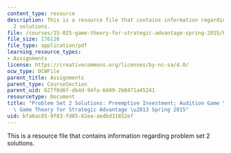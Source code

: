 ```yaml
---
content_type: resource
description: This is a resource file that contains information regarding problem set
  2 solutions.
file: /courses/15-025-game-theory-for-strategic-advantage-spring-2015/bfa6ac859f83fd8562eaaedbd31852ef_MIT15_025S15_Problem2Sol.pdf
file_size: 176110
file_type: application/pdf
learning_resource_types:
- Assignments
license: https://creativecommons.org/licenses/by-nc-sa/4.0/
ocw_type: OCWFile
parent_title: Assignments
parent_type: CourseSection
parent_uid: 627f0d6f-db4d-94fa-6d49-2b8471a45241
resourcetype: Document
title: "Problem Set 2 Solutions: Preemptive Investment; Audition Game \u2013 15.025\
  \ Game Theory for Strategic Advantage \u2013 Spring 2015"
uid: bfa6ac85-9f83-fd85-62ea-aedbd31852ef
---
```

This is a resource file that contains information regarding problem set 2 solutions.